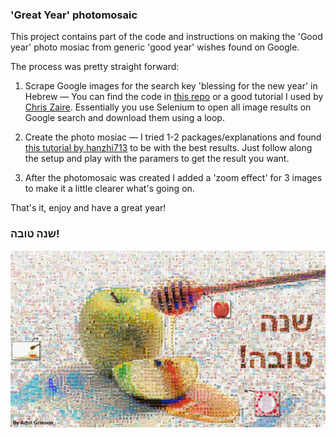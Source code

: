 ### 'Great Year' photomosaic

This project contains part of the code and instructions on making the 'Good year' photo mosiac from generic 'good year' wishes found on Google.

The process was pretty straight forward:

1. Scrape Google images for the search key 'blessing for the new year' in Hebrew — You can find the code in [this repo](collect_images.py) or a good tutorial I used by [Chris Zaire](https://levelup.gitconnected.com/how-to-download-google-images-using-python-2021-82e69c637d59). Essentially you use Selenium to open all image results on Google search and download them using a loop.

2. Create the photo mosiac — I tried 1-2 packages/explanations and found [this tutorial by hanzhi713](https://github.com/hanzhi713/image-collage-maker) to be with the best results. Just follow along the setup and play with the paramers to get the result you want.

3. After the photomosaic was created I added a 'zoom effect' for 3 images to make it a little clearer what's going on.

That's it, enjoy and have a great year!

### שנה טובה!

![A photomosaic of many 'good year' flyers showing an apple and honey with the text 'Good year'](good-year.PNG)


